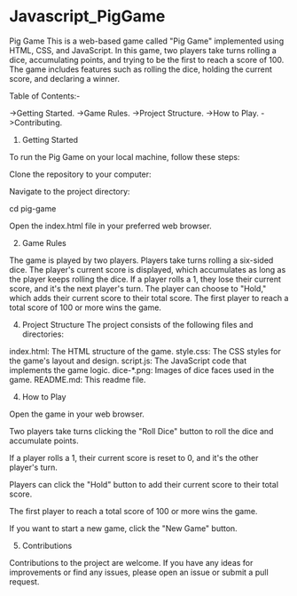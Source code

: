 # Javascript_PigGame

Pig Game
This is a web-based game called "Pig Game" implemented using HTML, CSS, and JavaScript. In this game, two players take turns rolling a dice, accumulating points, and trying to be the first to reach a score of 100. The game includes features such as rolling the dice, holding the current score, and declaring a winner.

Table of Contents:-

->Getting Started.
->Game Rules.
->Project Structure.
->How to Play.
->Contributing.

1) Getting Started
   
To run the Pig Game on your local machine, follow these steps:

Clone the repository to your computer:



Navigate to the project directory:

cd pig-game

Open the index.html file in your preferred web browser.

2) Game Rules
   
The game is played by two players.
Players take turns rolling a six-sided dice.
The player's current score is displayed, which accumulates as long as the player keeps rolling the dice.
If a player rolls a 1, they lose their current score, and it's the next player's turn.
The player can choose to "Hold," which adds their current score to their total score.
The first player to reach a total score of 100 or more wins the game.


4) Project Structure
The project consists of the following files and directories:

index.html: The HTML structure of the game.
style.css: The CSS styles for the game's layout and design.
script.js: The JavaScript code that implements the game logic.
dice-*.png: Images of dice faces used in the game.
README.md: This readme file.

4) How to Play
   
Open the game in your web browser.

Two players take turns clicking the "Roll Dice" button to roll the dice and accumulate points.

If a player rolls a 1, their current score is reset to 0, and it's the other player's turn.

Players can click the "Hold" button to add their current score to their total score.

The first player to reach a total score of 100 or more wins the game.

If you want to start a new game, click the "New Game" button.


5) Contributions

Contributions to the project are welcome. If you have any ideas for improvements or find any issues, please open an issue or submit a pull request.
